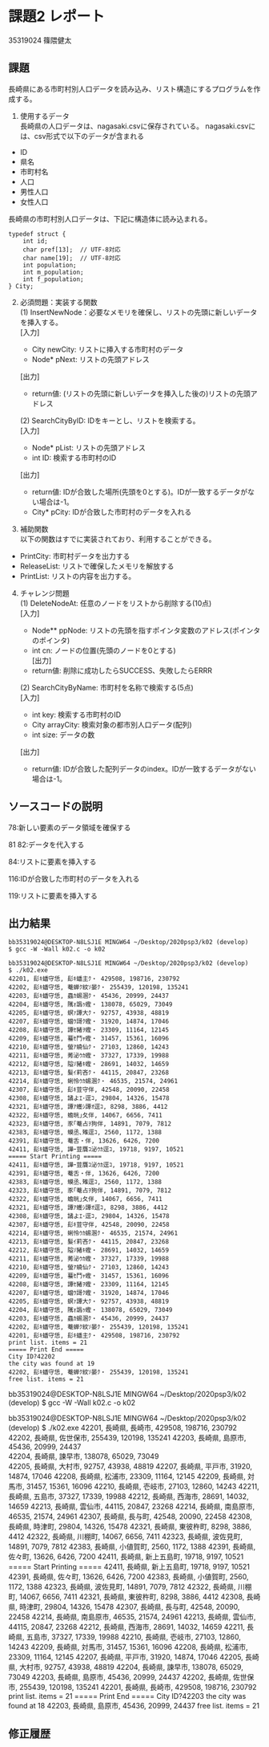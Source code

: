 # 課題2 レポート
35319024 篠隈健太


## 課題
長崎県にある市町村別人口データを読み込み、リスト構造にするプログラムを作成する。

1. 使用するデータ  
長崎県の人口データは、nagasaki.csvに保存されている。
nagasaki.csvには、csv形式で以下のデータが含まれる
- ID
- 県名
- 市町村名
- 人口
- 男性人口
- 女性人口

長崎県の市町村別人口データは、下記に構造体に読み込まれる。
```
typedef struct {
    int id;
    char pref[13];  // UTF-8対応
    char name[19];  // UTF-8対応
    int population;
    int m_population;
    int f_population;
} City;
```

2. 必須問題：実装する関数  
(1) InsertNewNode：必要なメモリを確保し、リストの先頭に新しいデータを挿入する。  
    [入力]
    - City newCity: リストに挿入する市町村のデータ
    - Node* pNext: リストの先頭アドレス  

    [出力]  
    - return値: (リストの先頭に新しいデータを挿入した後の)リストの先頭アドレス

    (2) SearchCityByID: IDをキーとし、リストを検索する。  
    [入力]  
    - Node* pList: リストの先頭アドレス
    - int ID: 検索する市町村のID 
    
    [出力]  
    - return値: IDが合致した場所(先頭を0とする)。IDが一致するデータがない場合は-1。  
    - City* pCity: IDが合致した市町村のデータを入れる

3. 補助関数  
以下の関数はすでに実装されており、利用することができる。  
- PrintCity: 市町村データを出力する
- ReleaseList: リストで確保したメモリを解放する
- PrintList: リストの内容を出力する。

4. チャレンジ問題  
(1) DeleteNodeAt: 任意のノードをリストから削除する(10点)  
    [入力]  
    - Node** ppNode: リストの先頭を指すポインタ変数のアドレス(ポインタのポインタ)  
    - int cn: ノードの位置(先頭のノードを0とする)  
    [出力]  
    - return値: 削除に成功したらSUCCESS、失敗したらERRR  

    (2) SearchCityByName: 市町村を名称で検索する(5点)  
    [入力]
    - int key: 検索する市町村のID
    - City arrayCity: 検索対象の都市別人口データ(配列)
    - int size: データの数  

    [出力]  
    - return値: IDが合致した配列データのindex。IDが一致するデータがない場合は-1。

## ソースコードの説明

78:新しい要素のデータ領域を確保する

81 82:データを代入する

84:リストに要素を挿入する

116:IDが合致した市町村のデータを入れる

119:リストに要素を挿入する

## 出力結果

```
bb35319024@DESKTOP-N8LSJ1E MINGW64 ~/Desktop/2020psp3/k02 (develop)
$ gcc -W -Wall k02.c -o k02

bb35319024@DESKTOP-N8LSJ1E MINGW64 ~/Desktop/2020psp3/k02 (develop)
$ ./k02.exe
42201, 髟ｷ蟠守恁, 髟ｷ蟠主ｸ・ 429508, 198716, 230792
42202, 髟ｷ蟠守恁, 菴蝉ｸ紋ｿ晏ｸ・ 255439, 120198, 135241
42203, 髟ｷ蟠守恁, 蟲ｶ蜴溷ｸ・ 45436, 20999, 24437
42204, 髟ｷ蟠守恁, 隲ｫ譌ｩ蟶・ 138078, 65029, 73049
42205, 髟ｷ蟠守恁, 螟ｧ譚大ｸ・ 92757, 43938, 48819
42207, 髟ｷ蟠守恁, 蟷ｳ謌ｸ蟶・ 31920, 14874, 17046
42208, 髟ｷ蟠守恁, 譚ｾ豬ｦ蟶・ 23309, 11164, 12145
42209, 髟ｷ蟠守恁, 蟇ｾ鬥ｬ蟶・ 31457, 15361, 16096
42210, 髟ｷ蟠守恁, 螢ｱ蟯仙ｸ・ 27103, 12860, 14243
42211, 髟ｷ蟠守恁, 莠泌ｳｶ蟶・ 37327, 17339, 19988
42212, 髟ｷ蟠守恁, 隘ｿ豬ｷ蟶・ 28691, 14032, 14659
42213, 髟ｷ蟠守恁, 髮ｲ莉吝ｸ・ 44115, 20847, 23268
42214, 髟ｷ蟠守恁, 蜊怜ｳｶ蜴溷ｸ・ 46535, 21574, 24961
42307, 髟ｷ蟠守恁, 髟ｷ荳守伴, 42548, 20090, 22458
42308, 髟ｷ蟠守恁, 譎よｴ･逕ｺ, 29804, 14326, 15478
42321, 髟ｷ蟠守恁, 譚ｱ蠖ｼ譚ｵ逕ｺ, 8298, 3886, 4412
42322, 髟ｷ蟠守恁, 蟾晄｣夂伴, 14067, 6656, 7411
42323, 髟ｷ蟠守恁, 豕｢菴占ｦ狗伴, 14891, 7079, 7812
42383, 髟ｷ蟠守恁, 蟆丞､雉逕ｺ, 2560, 1172, 1388
42391, 髟ｷ蟠守恁, 菴舌・伴, 13626, 6426, 7200
42411, 髟ｷ蟠守恁, 譁ｰ荳贋ｺ泌ｳｶ逕ｺ, 19718, 9197, 10521
===== Start Printing =====
42411, 髟ｷ蟠守恁, 譁ｰ荳贋ｺ泌ｳｶ逕ｺ, 19718, 9197, 10521
42391, 髟ｷ蟠守恁, 菴舌・伴, 13626, 6426, 7200
42383, 髟ｷ蟠守恁, 蟆丞､雉逕ｺ, 2560, 1172, 1388
42323, 髟ｷ蟠守恁, 豕｢菴占ｦ狗伴, 14891, 7079, 7812
42322, 髟ｷ蟠守恁, 蟾晄｣夂伴, 14067, 6656, 7411
42321, 髟ｷ蟠守恁, 譚ｱ蠖ｼ譚ｵ逕ｺ, 8298, 3886, 4412
42308, 髟ｷ蟠守恁, 譎よｴ･逕ｺ, 29804, 14326, 15478
42307, 髟ｷ蟠守恁, 髟ｷ荳守伴, 42548, 20090, 22458
42214, 髟ｷ蟠守恁, 蜊怜ｳｶ蜴溷ｸ・ 46535, 21574, 24961
42213, 髟ｷ蟠守恁, 髮ｲ莉吝ｸ・ 44115, 20847, 23268
42212, 髟ｷ蟠守恁, 隘ｿ豬ｷ蟶・ 28691, 14032, 14659
42211, 髟ｷ蟠守恁, 莠泌ｳｶ蟶・ 37327, 17339, 19988
42210, 髟ｷ蟠守恁, 螢ｱ蟯仙ｸ・ 27103, 12860, 14243
42209, 髟ｷ蟠守恁, 蟇ｾ鬥ｬ蟶・ 31457, 15361, 16096
42208, 髟ｷ蟠守恁, 譚ｾ豬ｦ蟶・ 23309, 11164, 12145
42207, 髟ｷ蟠守恁, 蟷ｳ謌ｸ蟶・ 31920, 14874, 17046
42205, 髟ｷ蟠守恁, 螟ｧ譚大ｸ・ 92757, 43938, 48819
42204, 髟ｷ蟠守恁, 隲ｫ譌ｩ蟶・ 138078, 65029, 73049
42203, 髟ｷ蟠守恁, 蟲ｶ蜴溷ｸ・ 45436, 20999, 24437
42202, 髟ｷ蟠守恁, 菴蝉ｸ紋ｿ晏ｸ・ 255439, 120198, 135241
42201, 髟ｷ蟠守恁, 髟ｷ蟠主ｸ・ 429508, 198716, 230792
print list. items = 21
===== Print End =====
City ID?42202
the city was found at 19
42202, 髟ｷ蟠守恁, 菴蝉ｸ紋ｿ晏ｸ・ 255439, 120198, 135241
free list. items = 21
```

bb35319024@DESKTOP-N8LSJ1E MINGW64 ~/Desktop/2020psp3/k02 (develop)
$ gcc -W -Wall k02.c -o k02

bb35319024@DESKTOP-N8LSJ1E MINGW64 ~/Desktop/2020psp3/k02 (develop)
$ ./k02.exe
42201, 長崎県, 長崎市, 429508, 198716, 230792
42202, 長崎県, 佐世保市, 255439, 120198, 135241
42203, 長崎県, 島原市, 45436, 20999, 24437     
42204, 長崎県, 諫早市, 138078, 65029, 73049    
42205, 長崎県, 大村市, 92757, 43938, 48819
42207, 長崎県, 平戸市, 31920, 14874, 17046
42208, 長崎県, 松浦市, 23309, 11164, 12145
42209, 長崎県, 対馬市, 31457, 15361, 16096
42210, 長崎県, 壱岐市, 27103, 12860, 14243
42211, 長崎県, 五島市, 37327, 17339, 19988
42212, 長崎県, 西海市, 28691, 14032, 14659
42213, 長崎県, 雲仙市, 44115, 20847, 23268
42214, 長崎県, 南島原市, 46535, 21574, 24961
42307, 長崎県, 長与町, 42548, 20090, 22458
42308, 長崎県, 時津町, 29804, 14326, 15478
42321, 長崎県, 東彼杵町, 8298, 3886, 4412
42322, 長崎県, 川棚町, 14067, 6656, 7411
42323, 長崎県, 波佐見町, 14891, 7079, 7812
42383, 長崎県, 小値賀町, 2560, 1172, 1388
42391, 長崎県, 佐々町, 13626, 6426, 7200
42411, 長崎県, 新上五島町, 19718, 9197, 10521
===== Start Printing =====
42411, 長崎県, 新上五島町, 19718, 9197, 10521
42391, 長崎県, 佐々町, 13626, 6426, 7200
42383, 長崎県, 小値賀町, 2560, 1172, 1388
42323, 長崎県, 波佐見町, 14891, 7079, 7812
42322, 長崎県, 川棚町, 14067, 6656, 7411
42321, 長崎県, 東彼杵町, 8298, 3886, 4412
42308, 長崎県, 時津町, 29804, 14326, 15478
42307, 長崎県, 長与町, 42548, 20090, 22458
42214, 長崎県, 南島原市, 46535, 21574, 24961
42213, 長崎県, 雲仙市, 44115, 20847, 23268
42212, 長崎県, 西海市, 28691, 14032, 14659
42211, 長崎県, 五島市, 37327, 17339, 19988
42210, 長崎県, 壱岐市, 27103, 12860, 14243
42209, 長崎県, 対馬市, 31457, 15361, 16096
42208, 長崎県, 松浦市, 23309, 11164, 12145
42207, 長崎県, 平戸市, 31920, 14874, 17046
42205, 長崎県, 大村市, 92757, 43938, 48819
42204, 長崎県, 諫早市, 138078, 65029, 73049
42203, 長崎県, 島原市, 45436, 20999, 24437
42202, 長崎県, 佐世保市, 255439, 120198, 135241
42201, 長崎県, 長崎市, 429508, 198716, 230792
print list. items = 21
===== Print End =====
City ID?42203
the city was found at 18
42203, 長崎県, 島原市, 45436, 20999, 24437
free list. items = 21

## 修正履歴

